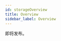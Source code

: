 ```yaml
---
id: storageOverview
title: Overview
sidebar_label: Overview
---
```


即将发布。

<!--
Crust 网络构建了一个任何人都可以使用的[去中心化存储市场](DSM.md)，简称DSM。存储用户和存储商户可以在去中心化存储市场中各取所需。

## 存储用户

存储用户是指有存储需求的用户，存储用户可以通过去中心化存储市场发起存储订单，并需要为此支付一定的费用。费用会根据网络中的存储资源，链上状态资源以及吞吐量资源进行动态调节，用户也可以增加小费以加快存储订单的响应速度。查看[存储用户指南](storageUserGuide.md)，获得更多详细信息。

存储用户还可以通过锁定CRU通证作为存储市场保障金来获得**存储订单折扣优惠**，查看[存储市场权益](marketBenefits.md)获得更多详细信息。

## 存储商户

[Group Owner](ownerNode.md)节点可以代表Group注册成为存储商户，并需要缴纳一定的保障金。存储商户通过去中心化存储市场接收存储用户订单，由组内的Member节点完成文件存储，并提供检索服务。
商户成功存储文件后可以获得以下收益：
* 从去中心化存储市场中获得相应的存储收益；
* 通过存储文件获得有效数据量，有效数据量会比SRD贡献更多的存储算力，能有效提升节点的质押上限，帮助节点获得更高的质押奖励。

存储算力具体计算规则可查看[经济白皮书](https://crust-data.oss-cn-shanghai.aliyuncs.com/crust-home/whitepapers/ecowhitepaper.pdf)。

查看[存储商户指南](merchantGuidance.md)，获得更多详细信息。

存储商户还可以通过锁定CRU通证作为存储市场保障金来获得**订单清算手续费减免优惠**，查看[存储市场权益](marketBenefits.md)获得更多详细信息。

## 开发者

Crust网络为开发者准备了相应的技术工具，开发者可以基于去中心化存储市场，构建出适合各种业务场景的应用。[查看如何构建](build-getting-started.md)。
-->
